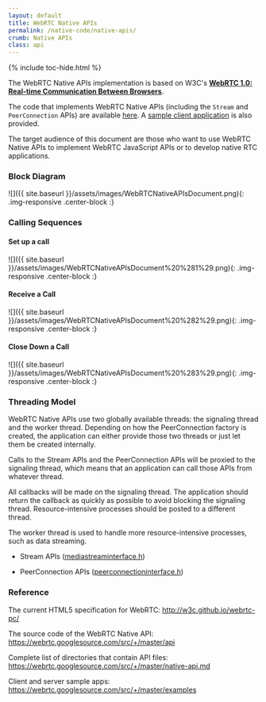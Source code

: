 ```yaml
---
layout: default
title: WebRTC Native APIs
permalink: /native-code/native-apis/
crumb: Native APIs
class: api
---
```




{% include toc-hide.html %}


The WebRTC Native APIs implementation is based on W3C's
[**WebRTC 1.0: Real-time Communication Between Browsers**][1].

The code that implements WebRTC Native APIs (including the `Stream` and
`PeerConnection` APIs) are available [here][2]. A
[sample client application][3] is also provided.

The target audience of this document are those who want to use WebRTC Native
APIs to implement WebRTC JavaScript APIs or to develop native RTC
applications.

[1]: http://w3c.github.io/webrtc-pc/
[2]: https://webrtc.googlesource.com/src/+/master/api/
[3]: https://webrtc.googlesource.com/src/+/master/examples/peerconnection



### Block Diagram

![]({{ site.baseurl }}/assets/images/WebRTCNativeAPIsDocument.png){: .img-responsive .center-block :}


### Calling Sequences


#### Set up a call

![]({{ site.baseurl }}/assets/images/WebRTCNativeAPIsDocument%20%281%29.png){: .img-responsive .center-block :}


#### Receive a Call

![]({{ site.baseurl }}/assets/images/WebRTCNativeAPIsDocument%20%282%29.png){: .img-responsive .center-block :}


#### Close Down a Call

![]({{ site.baseurl }}/assets/images/WebRTCNativeAPIsDocument%20%283%29.png){: .img-responsive .center-block :}


### Threading Model

WebRTC Native APIs use two globally available threads: the signaling thread
and the worker thread. Depending on how the PeerConnection factory is created,
the application can either provide those two threads or just let them be
created internally.

Calls to the Stream APIs and the PeerConnection APIs will be proxied to
the signaling thread, which means that an application can call those APIs from
whatever thread.

All callbacks will be made on the signaling thread. The application should
return the callback as quickly as possible to avoid blocking the signaling
thread. Resource-intensive processes should be posted to a different thread.

The worker thread is used to handle more resource-intensive processes, such as
data streaming.

  * Stream APIs ([mediastreaminterface.h](https://webrtc.googlesource.com/src/+/master/api/mediastreaminterface.h))

  * PeerConnection APIs ([peerconnectioninterface.h](https://webrtc.googlesource.com/src/+/master/api/peerconnectioninterface.h))




### Reference

The current HTML5 specification for WebRTC: <http://w3c.github.io/webrtc-pc/>

The source code of the WebRTC Native API: <https://webrtc.googlesource.com/src/+/master/api>

Complete list of directories that contain API files: <https://webrtc.googlesource.com/src/+/master/native-api.md>

Client and server sample apps: <https://webrtc.googlesource.com/src/+/master/examples>
